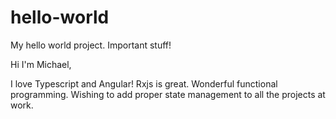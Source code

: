 # hello-world
My hello world project. Important stuff!

Hi I'm Michael,

I love Typescript and Angular! Rxjs is great. Wonderful functional programming.
Wishing to add proper state management to all the projects at work.
